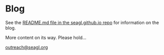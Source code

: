 # Blog

See the [README.md file in the seagl.github.io repo](https://github.com/SeaGL/seagl.github.io/blob/master/README.md) for information on the blog.

More content on its way. Please hold…

outreach@seagl.org
